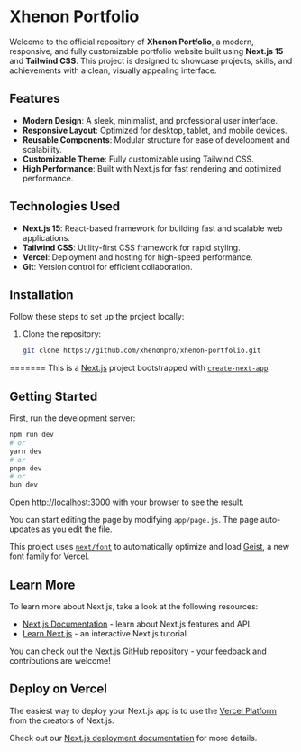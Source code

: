 
# Xhenon Portfolio

Welcome to the official repository of **Xhenon Portfolio**, a modern, responsive, and fully customizable portfolio website built using **Next.js 15** and **Tailwind CSS**. This project is designed to showcase projects, skills, and achievements with a clean, visually appealing interface.

## Features

- **Modern Design**: A sleek, minimalist, and professional user interface.
- **Responsive Layout**: Optimized for desktop, tablet, and mobile devices.
- **Reusable Components**: Modular structure for ease of development and scalability.
- **Customizable Theme**: Fully customizable using Tailwind CSS.
- **High Performance**: Built with Next.js for fast rendering and optimized performance.

## Technologies Used

- **Next.js 15**: React-based framework for building fast and scalable web applications.
- **Tailwind CSS**: Utility-first CSS framework for rapid styling.
- **Vercel**: Deployment and hosting for high-speed performance.
- **Git**: Version control for efficient collaboration.

## Installation

Follow these steps to set up the project locally:

1. Clone the repository:
   ```bash
   git clone https://github.com/xhenonpro/xhenon-portfolio.git
=======
This is a [Next.js](https://nextjs.org) project bootstrapped with [`create-next-app`](https://github.com/vercel/next.js/tree/canary/packages/create-next-app).

## Getting Started

First, run the development server:

```bash
npm run dev
# or
yarn dev
# or
pnpm dev
# or
bun dev
```

Open [http://localhost:3000](http://localhost:3000) with your browser to see the result.

You can start editing the page by modifying `app/page.js`. The page auto-updates as you edit the file.

This project uses [`next/font`](https://nextjs.org/docs/app/building-your-application/optimizing/fonts) to automatically optimize and load [Geist](https://vercel.com/font), a new font family for Vercel.

## Learn More

To learn more about Next.js, take a look at the following resources:

- [Next.js Documentation](https://nextjs.org/docs) - learn about Next.js features and API.
- [Learn Next.js](https://nextjs.org/learn) - an interactive Next.js tutorial.

You can check out [the Next.js GitHub repository](https://github.com/vercel/next.js) - your feedback and contributions are welcome!

## Deploy on Vercel

The easiest way to deploy your Next.js app is to use the [Vercel Platform](https://vercel.com/new?utm_medium=default-template&filter=next.js&utm_source=create-next-app&utm_campaign=create-next-app-readme) from the creators of Next.js.

Check out our [Next.js deployment documentation](https://nextjs.org/docs/app/building-your-application/deploying) for more details.